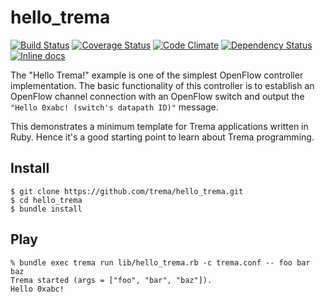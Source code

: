 hello_trema
===========

[![Build Status](http://img.shields.io/travis/trema/hello_trema/develop.svg?style=flat)][travis]
[![Coverage Status](http://img.shields.io/coveralls/trema/hello_trema/develop.svg?style=flat)][coveralls]
[![Code Climate](http://img.shields.io/codeclimate/github/trema/hello_trema.svg?style=flat)][codeclimate]
[![Dependency Status](http://img.shields.io/gemnasium/trema/hello_trema.svg?style=flat)][gemnasium]
[![Inline docs](http://inch-ci.org/github/trema/hello_trema.png?branch=develop)][inch]

The "Hello Trema!" example is one of the simplest OpenFlow controller
implementation. The basic functionality of this controller is to
establish an OpenFlow channel connection with an OpenFlow switch and
output the `"Hello 0xabc! (switch's datapath ID)"` message.

This demonstrates a minimum template for Trema applications written in
Ruby. Hence it's a good starting point to learn about Trema
programming.

[travis]: http://travis-ci.org/trema/hello_trema
[coveralls]: https://coveralls.io/r/trema/hello_trema
[codeclimate]: https://codeclimate.com/github/trema/hello_trema
[gemnasium]: https://gemnasium.com/trema/hello_trema
[inch]: http://inch-ci.org/github/trema/hello_trema


Install
-------

```
$ git clone https://github.com/trema/hello_trema.git
$ cd hello_trema
$ bundle install
```


Play
----

```
% bundle exec trema run lib/hello_trema.rb -c trema.conf -- foo bar baz
Trema started (args = ["foo", "bar", "baz"]).
Hello 0xabc!
```
